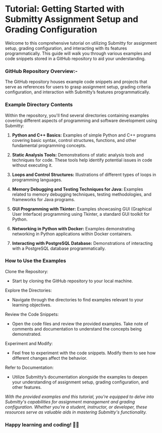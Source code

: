 # Tutorial: Getting Started with Submitty Assignment Setup and Grading Configuration

Welcome to this comprehensive tutorial on utilizing Submitty for assignment setup, grading configuration, and interacting with its features programmatically. This guide will walk you through various examples and code snippets stored in a GitHub repository to aid your understanding.

### **GitHub Repository Overview:-**

The GitHub repository houses example code snippets and projects that serve as references for users to grasp assignment setup, grading criteria configuration, and interaction with Submitty’s features programmatically.

### Example Directory Contents
Within the repository, you'll find several directories containing examples covering different aspects of programming and software development using Submitty:

1. **Python and C++ Basics:**
Examples of simple Python and C++ programs covering basic syntax, control structures, functions, and other fundamental programming concepts.

2. **Static Analysis Tools:**
Demonstrations of static analysis tools and techniques for code. These tools help identify potential issues in code without executing it.

3. **Loops and Control Structures:**
Illustrations of different types of loops in programming languages.

4. **Memory Debugging and Testing Techniques for Java:**
Examples related to memory debugging techniques, testing methodologies, and frameworks for Java programs.

5. **GUI Programming with Tkinter:**
Examples showcasing GUI (Graphical User Interface) programming using Tkinter, a standard GUI toolkit for Python.

6. **Networking in Python with Docker:**
Examples demonstrating networking in Python applications within Docker containers.

7. **Interacting with PostgreSQL Database:**
Demonstrations of interacting with a PostgreSQL database programmatically.

### How to Use the Examples

Clone the Repository:
* Start by cloning the GitHub repository to your local machine.

Explore the Directories:
* Navigate through the directories to find examples relevant to your learning objectives.

Review the Code Snippets:
* Open the code files and review the provided examples. Take note of comments and documentation to understand the concepts being demonstrated.

Experiment and Modify:
* Feel free to experiment with the code snippets. Modify them to see how different changes affect the behavior.

Refer to Documentation:
* Utilize Submitty’s documentation alongside the examples to deepen your understanding of assignment setup, grading configuration, and other features.

_With the provided examples and this tutorial, you're equipped to delve into Submitty's capabilities for assignment management and grading configuration. Whether you're a student, instructor, or developer, these resources serve as valuable aids in mastering Submitty's functionality._

### Happy learning and coding! 🚀✨